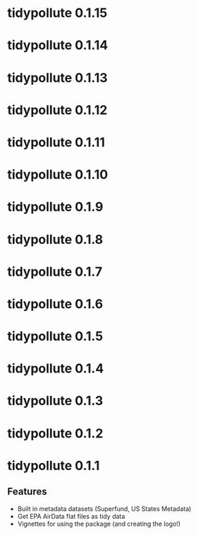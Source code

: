 # tidypollute 0.1.15

# tidypollute 0.1.14

# tidypollute 0.1.13

# tidypollute 0.1.12

# tidypollute 0.1.11

# tidypollute 0.1.10

# tidypollute 0.1.9

# tidypollute 0.1.8

# tidypollute 0.1.7

# tidypollute 0.1.6

# tidypollute 0.1.5

# tidypollute 0.1.4

# tidypollute 0.1.3

# tidypollute 0.1.2

# tidypollute 0.1.1

## Features
- Built in metadata datasets (Superfund, US States Metadata)
- Get EPA AirData flat files as tidy data
- Vignettes for using the package (and creating the logo!)
